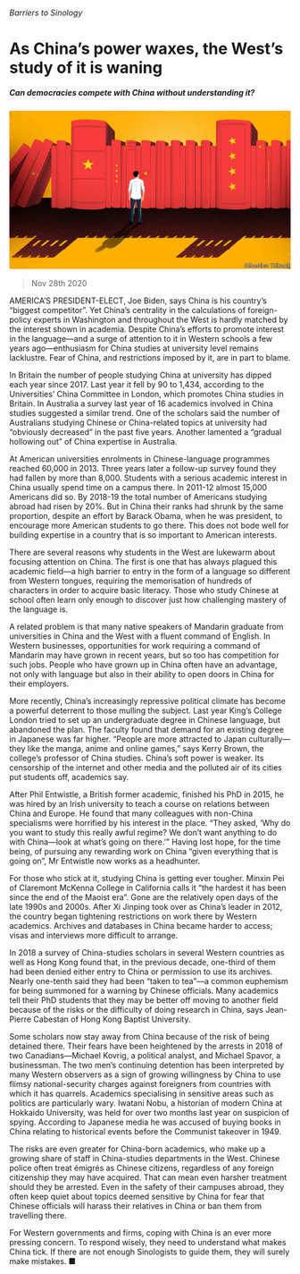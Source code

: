 ###### Barriers to Sinology

# As China’s power waxes, the West’s study of it is waning 

##### Can democracies compete with China without understanding it? 

![image](images/20201128_CND001_0.jpg) 

> Nov 28th 2020 

AMERICA’S PRESIDENT-ELECT, Joe Biden, says China is his country’s “biggest competitor”. Yet China’s centrality in the calculations of foreign-policy experts in Washington and throughout the West is hardly matched by the interest shown in academia. Despite China’s efforts to promote interest in the language—and a surge of attention to it in Western schools a few years ago—enthusiasm for China studies at university level remains lacklustre. Fear of China, and restrictions imposed by it, are in part to blame.

In Britain the number of people studying China at university has dipped each year since 2017. Last year it fell by 90 to 1,434, according to the Universities’ China Committee in London, which promotes China studies in Britain. In Australia a survey last year of 16 academics involved in China studies suggested a similar trend. One of the scholars said the number of Australians studying Chinese or China-related topics at university had “obviously decreased” in the past five years. Another lamented a “gradual hollowing out” of China expertise in Australia.


At American universities enrolments in Chinese-language programmes reached 60,000 in 2013. Three years later a follow-up survey found they had fallen by more than 8,000. Students with a serious academic interest in China usually spend time on a campus there. In 2011-12 almost 15,000 Americans did so. By 2018-19 the total number of Americans studying abroad had risen by 20%. But in China their ranks had shrunk by the same proportion, despite an effort by Barack Obama, when he was president, to encourage more American students to go there. This does not bode well for building expertise in a country that is so important to American interests.

There are several reasons why students in the West are lukewarm about focusing attention on China. The first is one that has always plagued this academic field—a high barrier to entry in the form of a language so different from Western tongues, requiring the memorisation of hundreds of characters in order to acquire basic literacy. Those who study Chinese at school often learn only enough to discover just how challenging mastery of the language is.

A related problem is that many native speakers of Mandarin graduate from universities in China and the West with a fluent command of English. In Western businesses, opportunities for work requiring a command of Mandarin may have grown in recent years, but so too has competition for such jobs. People who have grown up in China often have an advantage, not only with language but also in their ability to open doors in China for their employers.

More recently, China’s increasingly repressive political climate has become a powerful deterrent to those mulling the subject. Last year King’s College London tried to set up an undergraduate degree in Chinese language, but abandoned the plan. The faculty found that demand for an existing degree in Japanese was far higher. “People are more attracted to Japan culturally—they like the manga, anime and online games,” says Kerry Brown, the college’s professor of China studies. China’s soft power is weaker. Its censorship of the internet and other media and the polluted air of its cities put students off, academics say.

After Phil Entwistle, a British former academic, finished his PhD in 2015, he was hired by an Irish university to teach a course on relations between China and Europe. He found that many colleagues with non-China specialisms were horrified by his interest in the place. “They asked, ‘Why do you want to study this really awful regime? We don’t want anything to do with China—look at what’s going on there.’” Having lost hope, for the time being, of pursuing any rewarding work on China “given everything that is going on”, Mr Entwistle now works as a headhunter.

For those who stick at it, studying China is getting ever tougher. Minxin Pei of Claremont McKenna College in California calls it “the hardest it has been since the end of the Maoist era”. Gone are the relatively open days of the late 1990s and 2000s. After Xi Jinping took over as China’s leader in 2012, the country began tightening restrictions on work there by Western academics. Archives and databases in China became harder to access; visas and interviews more difficult to arrange.

In 2018 a survey of China-studies scholars in several Western countries as well as Hong Kong found that, in the previous decade, one-third of them had been denied either entry to China or permission to use its archives. Nearly one-tenth said they had been “taken to tea”—a common euphemism for being summoned for a warning by Chinese officials. Many academics tell their PhD students that they may be better off moving to another field because of the risks or the difficulty of doing research in China, says Jean-Pierre Cabestan of Hong Kong Baptist University.

Some scholars now stay away from China because of the risk of being detained there. Their fears have been heightened by the arrests in 2018 of two Canadians—Michael Kovrig, a political analyst, and Michael Spavor, a businessman. The two men’s continuing detention has been interpreted by many Western observers as a sign of growing willingness by China to use flimsy national-security charges against foreigners from countries with which it has quarrels. Academics specialising in sensitive areas such as politics are particularly wary. Iwatani Nobu, a historian of modern China at Hokkaido University, was held for over two months last year on suspicion of spying. According to Japanese media he was accused of buying books in China relating to historical events before the Communist takeover in 1949.

The risks are even greater for China-born academics, who make up a growing share of staff in China-studies departments in the West. Chinese police often treat émigrés as Chinese citizens, regardless of any foreign citizenship they may have acquired. That can mean even harsher treatment should they be arrested. Even in the safety of their campuses abroad, they often keep quiet about topics deemed sensitive by China for fear that Chinese officials will harass their relatives in China or ban them from travelling there.

For Western governments and firms, coping with China is an ever more pressing concern. To respond wisely, they need to understand what makes China tick. If there are not enough Sinologists to guide them, they will surely make mistakes. ■

